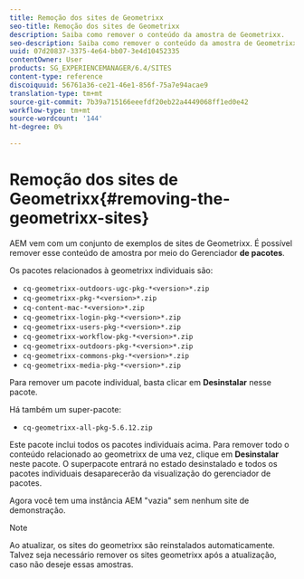 ```yaml
---
title: Remoção dos sites de Geometrixx
seo-title: Remoção dos sites de Geometrixx
description: Saiba como remover o conteúdo da amostra de Geometrixx.
seo-description: Saiba como remover o conteúdo da amostra de Geometrixx.
uuid: 07d20837-3375-4e64-bb07-3e4d10452335
contentOwner: User
products: SG_EXPERIENCEMANAGER/6.4/SITES
content-type: reference
discoiquuid: 56761a36-ce21-46e1-856f-75a7e94acae9
translation-type: tm+mt
source-git-commit: 7b39a715166eeefdf20eb22a4449068ff1ed0e42
workflow-type: tm+mt
source-wordcount: '144'
ht-degree: 0%

---
```



# Remoção dos sites de Geometrixx{#removing-the-geometrixx-sites}

AEM vem com um conjunto de exemplos de sites de Geometrixx. É possível remover esse conteúdo de amostra por meio do Gerenciador **de pacotes**.

Os pacotes relacionados à geometrixx individuais são:

* `cq-geometrixx-outdoors-ugc-pkg-*<version>*.zip`
* `cq-geometrixx-pkg-*<version>*.zip`
* `cq-content-mac-*<version>*.zip`
* `cq-geometrixx-login-pkg-*<version>*.zip`
* `cq-geometrixx-users-pkg-*<version>*.zip`
* `cq-geometrixx-workflow-pkg-*<version>*.zip`
* `cq-geometrixx-outdoors-pkg-*<version>*.zip`
* `cq-geometrixx-commons-pkg-*<version>*.zip`
* `cq-geometrixx-media-pkg-*<version>*.zip`

Para remover um pacote individual, basta clicar em **Desinstalar** nesse pacote.

Há também um super-pacote:

* `cq-geometrixx-all-pkg-5.6.12.zip`

Este pacote inclui todos os pacotes individuais acima. Para remover todo o conteúdo relacionado ao geometrixx de uma vez, clique em **Desinstalar** neste pacote. O superpacote entrará no estado desinstalado e todos os pacotes individuais desaparecerão da visualização do gerenciador de pacotes.

Agora você tem uma instância AEM &quot;vazia&quot; sem nenhum site de demonstração.

>[!NOTE]
>
>Ao atualizar, os sites do geometrixx são reinstalados automaticamente. Talvez seja necessário remover os sites geometrixx após a atualização, caso não deseje essas amostras.

